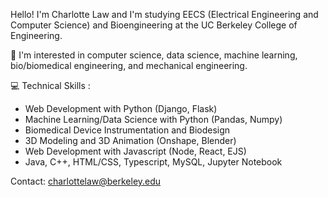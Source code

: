 Hello! I'm Charlotte Law and I'm studying EECS (Electrical Engineering and Computer Science) and Bioengineering at the UC Berkeley College of Engineering.  

🌱 I'm interested in computer science, data science, machine learning, bio/biomedical engineering, and mechanical engineering.  

💻 Technical Skills :  
- Web Development with Python (Django, Flask)
- Machine Learning/Data Science with Python (Pandas, Numpy)
- Biomedical Device Instrumentation and Biodesign
- 3D Modeling and 3D Animation (Onshape, Blender)
- Web Development with Javascript (Node, React, EJS)
- Java, C++, HTML/CSS, Typescript, MySQL, Jupyter Notebook

Contact: charlottelaw@berkeley.edu  
